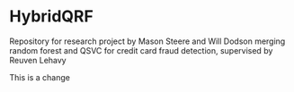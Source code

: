 # HybridQRF
Repository for research project by Mason Steere and Will Dodson merging random forest and QSVC for credit card fraud detection, supervised by Reuven Lehavy

This is a change
